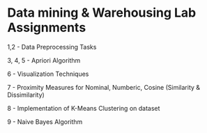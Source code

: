 # Data mining & Warehousing Lab Assignments

1,2 - Data Preprocessing Tasks

3, 4, 5 - Apriori Algorithm

6 - Visualization Techniques

7 - Proximity Measures for Nominal, Numberic, Cosine (Similarity & Dissimilarity)

8 - Implementation of K-Means Clustering on dataset

9 - Naive Bayes Algorithm
